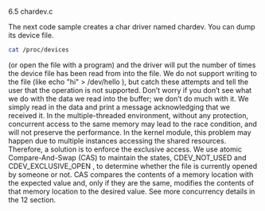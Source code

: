 6.5 chardev.c

The next code sample creates a char driver named chardev. You can dump its device file.

```sh
cat /proc/devices
```

(or open the file with a program) and the driver will put the number of times the device file has been read from into the file. We do not support writing to the file (like echo "hi" > /dev/hello ), but catch these attempts and tell the user that the operation is not supported. Don’t worry if you don’t see what we do with the data we read into the buffer; we don’t do much with it. We simply read in the data and print a message acknowledging that we received it.
In the multiple-threaded environment, without any protection, concurrent access to the same memory may lead to the race condition, and will not preserve the performance. In the kernel module, this problem may happen due to multiple instances accessing the shared resources. Therefore, a solution is to enforce the exclusive access. We use atomic Compare-And-Swap (CAS) to maintain the states, CDEV_NOT_USED and CDEV_EXCLUSIVE_OPEN , to determine whether the file is currently opened by someone or not. CAS compares the contents of a memory location with the expected value and, only if they are the same, modifies the contents of that memory location to the desired value. See more concurrency details in the 12 section.